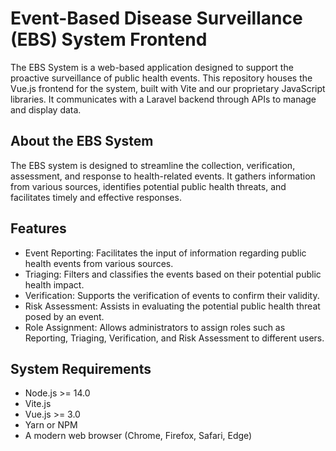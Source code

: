 # Event-Based Disease Surveillance (EBS) System Frontend

The EBS System is a web-based application designed to support the proactive surveillance of public health events. This repository houses the Vue.js frontend for the system, built with Vite and our proprietary JavaScript libraries. It communicates with a Laravel backend through APIs to manage and display data.

## About the EBS System

The EBS system is designed to streamline the collection, verification, assessment, and response to health-related events. It gathers information from various sources, identifies potential public health threats, and facilitates timely and effective responses.

## Features

- Event Reporting: Facilitates the input of information regarding public health events from various sources.
- Triaging: Filters and classifies the events based on their potential public health impact.
- Verification: Supports the verification of events to confirm their validity.
- Risk Assessment: Assists in evaluating the potential public health threat posed by an event.
- Role Assignment: Allows administrators to assign roles such as Reporting, Triaging, Verification, and Risk Assessment to different users.

## System Requirements

- Node.js >= 14.0
- Vite.js
- Vue.js >= 3.0
- Yarn or NPM
- A modern web browser (Chrome, Firefox, Safari, Edge)